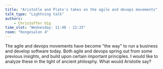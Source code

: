 ```yaml
---
title: "Aristotle and Plato's takes on the agile and devops movements"
talk_type: "Lightning talk"
authors:
    - Christoffer Vig
time_slot: "Wednesday: 11:40 - 12:25"
room: "Kongesalen 4"
---
```

The agile and devops movements have become "the way" to run a business and develop software today. Both agile and devops spring out from some previous insights, and build upon certain important principles. I would like to analyze these in the light of ancient philosphy. What would Aristotle say?  
